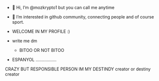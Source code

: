 - 👋 Hi, I’m @mozkrypto1 but you can call me anytime
- 👀 I’m interested in github community, connecting people and of course sport.
- WELCOME IN MY PROFILE :)
- write me dm
  - BITOO OR NOT BITOO

- ESPANYOL 
.................

  
CRAZY BUT RESPONSIBLE PERSON
IM MY DESTINDY creator or destiny creator 
